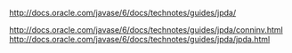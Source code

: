 http://docs.oracle.com/javase/6/docs/technotes/guides/jpda/

http://docs.oracle.com/javase/6/docs/technotes/guides/jpda/conninv.html
http://docs.oracle.com/javase/6/docs/technotes/guides/jpda/jpda.html
